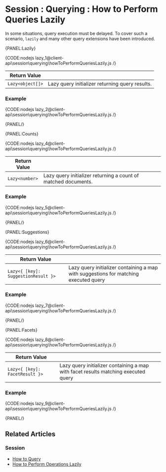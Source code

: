# Session : Querying : How to Perform Queries Lazily

In some situations, query execution must be delayed. To cover such a scenario, `lazily` and many other query extensions have been introduced.

{PANEL:Lazily}

{CODE:nodejs lazy_1@client-api\session\querying\howToPerformQueriesLazily.js /}

| Return Value | |
| ------------- | ----- |
| `Lazy<object[]>` | Lazy query initializer returning query results. |

### Example

{CODE:nodejs lazy_2@client-api\session\querying\howToPerformQueriesLazily.js /}

{PANEL/}

{PANEL:Counts}

{CODE:nodejs lazy_4@client-api\session\querying\howToPerformQueriesLazily.js /}

| Return Value | |
| ------------- | ----- |
| `Lazy<number>` | Lazy query initializer returning a count of matched documents. |

### Example

{CODE:nodejs lazy_5@client-api\session\querying\howToPerformQueriesLazily.js /}

{PANEL/}

{PANEL:Suggestions}

{CODE:nodejs lazy_6@client-api\session\querying\howToPerformQueriesLazily.js /}

| Return Value | |
| ------------- | ----- |
| `Lazy<{ [key]: SuggestionResult }>` | Lazy query initializer containing a map with suggestions for matching executed query |

### Example

{CODE:nodejs lazy_7@client-api\session\querying\howToPerformQueriesLazily.js /}

{PANEL/}

{PANEL:Facets}

{CODE:nodejs lazy_8@client-api\session\querying\howToPerformQueriesLazily.js /}

| Return Value | |
| ------------- | ----- |
| `Lazy<{ [key]: FacetResult }>` | Lazy query initializer containing a map with facet results matching executed query |

### Example

{CODE:nodejs lazy_9@client-api\session\querying\howToPerformQueriesLazily.js /}

{PANEL/}

## Related Articles

### Session

- [How to Query](../../../client-api/session/querying/how-to-query)
- [How to Perform Operations Lazily](../../../client-api/session/how-to/perform-operations-lazily)
